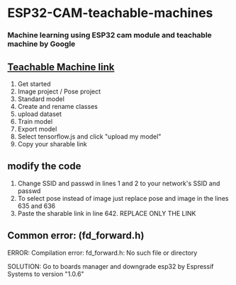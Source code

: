 # ESP32-CAM-teachable-machines
### Machine learning using ESP32 cam module and teachable machine by Google


## [Teachable Machine link](https://teachablemachine.withgoogle.com/)
1. Get started
2. Image project / Pose project
3. Standard model
4. Create and rename classes
5. upload dataset
6. Train model
7. Export model
8. Select tensorflow.js and click "upload my model"
9. Copy your sharable link

## modify the code
1. Change SSID and passwd in lines 1 and 2 to your network's SSID and passwd
2. To select pose instead of image just replace pose and image in the lines 635 and 636
3. Paste the sharable link in line 642. REPLACE ONLY THE LINK

## Common error: (fd_forward.h)

ERROR:
Compilation error: fd_forward.h: No such file or directory

SOLUTION:
Go to boards manager and downgrade esp32 by Espressif Systems to version "1.0.6"
